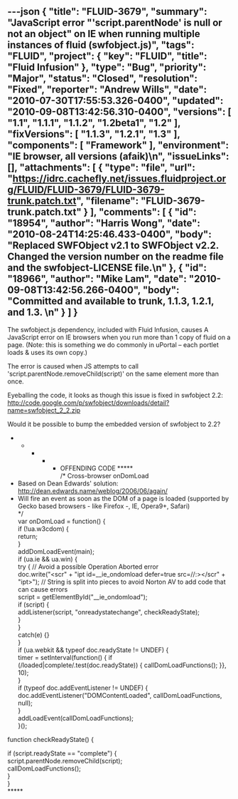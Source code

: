 ---json
{
  "title": "FLUID-3679",
  "summary": "JavaScript error \"'script.parentNode' is null or not an object\" on IE when running multiple instances of fluid (swfobject.js)",
  "tags": "FLUID",
  "project": {
    "key": "FLUID",
    "title": "Fluid Infusion"
  },
  "type": "Bug",
  "priority": "Major",
  "status": "Closed",
  "resolution": "Fixed",
  "reporter": "Andrew Wills",
  "date": "2010-07-30T17:55:53.326-0400",
  "updated": "2010-09-08T13:42:56.310-0400",
  "versions": [
    "1.1",
    "1.1.1",
    "1.1.2",
    "1.2beta1",
    "1.2"
  ],
  "fixVersions": [
    "1.1.3",
    "1.2.1",
    "1.3"
  ],
  "components": [
    "Framework"
  ],
  "environment": "IE browser, all versions (afaik)\n",
  "issueLinks": [],
  "attachments": [
    {
      "type": "file",
      "url": "https://idrc.cachefly.net/issues.fluidproject.org/FLUID/FLUID-3679/FLUID-3679-trunk.patch.txt",
      "filename": "FLUID-3679-trunk.patch.txt"
    }
  ],
  "comments": [
    {
      "id": "18954",
      "author": "Harris Wong",
      "date": "2010-08-24T14:25:46.433-0400",
      "body": "Replaced SWFObject v2.1 to SWFObject v2.2.  Changed the version number on the readme file and the swfobject-LICENSE file.\n"
    },
    {
      "id": "18966",
      "author": "Mike Lam",
      "date": "2010-09-08T13:42:56.266-0400",
      "body": "Committed and available to trunk, 1.1.3, 1.2.1, and 1.3. &#x20;\n"
    }
  ]
}
---
The swfobject.js dependency, included with Fluid Infusion, causes A JavaScript error on IE browsers when you run more than 1 copy of fluid on a page.  (Note:  this is something we do commonly in uPortal – each portlet loads & uses its own copy.)

The error is caused when JS attempts to call 'script.parentNode.removeChild(script)' on the same element more than once.

Eyeballing the code, it looks as though this issue is fixed in swfobject 2.2:  <http://code.google.com/p/swfobject/downloads/detail?name=swfobject_2_2.zip>

Would it be possible to bump the embedded version of swfobject to 2.2?

*
  *
    *
      *
        * OFFENDING CODE \*\*\*\*\*\
          /\* Cross-browser onDomLoad
* Based on Dean Edwards' solution: <http://dean.edwards.name/weblog/2006/06/again/>
* Will fire an event as soon as the DOM of a page is loaded (supported by Gecko based browsers - like Firefox -, IE, Opera9+, Safari)\
  \*/\
  var onDomLoad = function() {\
  if (!ua.w3cdom) {\
  return;\
  }\
  addDomLoadEvent(main);\
  if (ua.ie && ua.win) {\
  try { // Avoid a possible Operation Aborted error\
  doc.write("\<scr" + "ipt id=\_\_ie\_ondomload defer=true src=//:>\</scr" + "ipt>"); // String is split into pieces to avoid Norton AV to add code that can cause errors\
  script = getElementById("\_\_ie\_ondomload");\
  if (script) {\
  addListener(script, "onreadystatechange", checkReadyState);\
  }\
  }\
  catch(e) {}\
  }\
  if (ua.webkit && typeof doc.readyState != UNDEF) {\
  timer = setInterval(function() { if (/loaded|complete/.test(doc.readyState)) { callDomLoadFunctions(); }}, 10);\
  }\
  if (typeof doc.addEventListener != UNDEF) {\
  doc.addEventListener("DOMContentLoaded", callDomLoadFunctions, null);\
  }\
  addLoadEvent(callDomLoadFunctions);\
  }();

function checkReadyState() {

if (script.readyState == "complete") {\
script.parentNode.removeChild(script);\
callDomLoadFunctions();\
}\
} \
\*\*\*\*\*

        